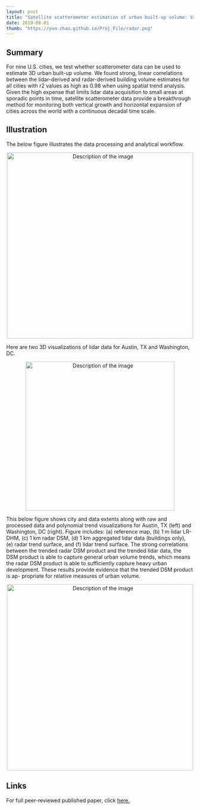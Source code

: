```yaml
---
layout: post
title: "Satellite scatterometer estimation of urban built-up volume: Validation with airborne lidar data"
date: 2019-08-01
thumb: "https://yun-zhao.github.io/Proj_File/radar.png"
---
```


## Summary
For nine U.S. cities, we test whether scatterometer data can be used to estimate 3D urban built-up volume. We found strong, linear correlations between the lidar-derived and radar-derived building volume estimates for all cities with r2 values as high as 0.98 when using spatial trend analysis. Given the high expense that limits lidar data acquisition to small areas at sporadic points in time, satellite scatterometer data provide a breakthrough method for monitoring both vertical growth and horizontal expansion of cities across the world with a continuous decadal time scale.    

## Illustration

The below figure illustrates the data processing and analytical workflow.

<div style="text-align:center">
  <img src="https://yun-zhao.github.io/Proj_File/radar-1.jpg" alt="Description of the image" width="500">
</div>


Here are two 3D visualizations of lidar data for Austin, TX and Washington, DC. 

<div style="text-align:center">
  <img src="https://yun-zhao.github.io/Proj_File/radar-2.jpg" alt="Description of the image" width="400">
</div>

This below figure shows city and data extents along with raw and processed data and polynomial trend visualizations for Austin, TX (left) and Washington, DC (right). Figure includes: (a) reference map, (b) 1 m lidar LR-DHM, (c) 1 km radar DSM, (d) 1 km aggregated lidar data (buildings only), (e) radar trend surface, and (f) lidar trend surface. The strong correlations between the trended radar DSM product and the trended lidar data, the DSM product is able to capture general urban volume trends, which means the radar DSM product is able to sufficiently capture heavy urban development. These results provide evidence that the trended DSM product is ap- propriate for relative measures of urban volume. 

<div style="text-align:center">
  <img src="https://yun-zhao.github.io/Proj_File/radar-3.jpg" alt="Description of the image" width="500">
</div>


## Links

For full peer-reviewed published paper, click <a href="https://www.dropbox.com/scl/fi/z42xyxhxaa3jd91z7fvwa/Satellite-scatterometer-estimation.pdf?rlkey=8yqzc1lzc2sntltl460qx04op&dl=0" target="_blank">here.</a>
